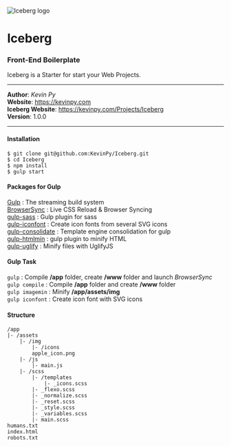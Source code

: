 ![Iceberg logo](https://kevinpy.com/Projects/Iceberg/iceberg_logo.png)
# Iceberg
### Front-End Boilerplate
Iceberg is a Starter for start your Web Projects.
***
**Author**: *Kevin Py*<br />
**Website**: <https://kevinpy.com><br />
**Iceberg Website**: <https://kevinpy.com/Projects/Iceberg><br />
**Version**: 1.0.0
***
#### Installation
```
$ git clone git@github.com:KevinPy/Iceberg.git
$ cd Iceberg
$ npm install
$ gulp start
```
#### Packages for Gulp
[Gulp](https://www.npmjs.com/package/gulp) : The streaming build system<br />
[BrowserSync](https://www.npmjs.com/package/gulp-sass) : Live CSS Reload &amp; Browser Syncing<br />
[gulp-sass](https://www.npmjs.com/package/gulp-sass) : Gulp plugin for sass<br />
[gulp-iconfont](https://www.npmjs.com/package/gulp-iconfont) : Create icon fonts from several SVG icons<br />
[gulp-consolidate](https://www.npmjs.com/package/gulp-consolidate) : Template engine consolidation for gulp<br />
[gulp-htmlmin](https://www.npmjs.com/package/gulp-htmlmin) : gulp plugin to minify HTML<br />
[gulp-uglify](https://www.npmjs.com/package/gulp-uglify) : Minify files with UglifyJS
#### Gulp Task
`gulp` : Compile **/app** folder, create **/www** folder and launch *BrowserSync*<br />
`gulp compile` : Compile **/app** folder and create **/www** folder <br />
`gulp imagemin` : Minify **/app/assets/img**<br />
`gulp iconfont` : Create icon font with SVG icons<br />
#### Structure
```
/app
|- /assets
	|- /img
		|- /icons
		apple_icon.png
	|- /js
		|- main.js
	|- /scss
		|- /templates
			|- _icons.scss
		|- _flexo.scss
		|- _normalize.scss
		|- _reset.scss
		|- _style.scss
		|- _variables.scss
		|- main.scss
humans.txt
index.html
robots.txt
```
